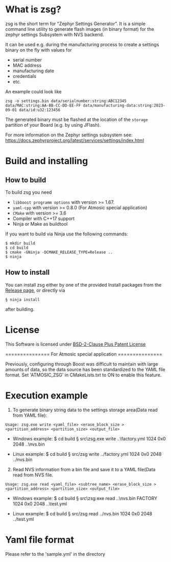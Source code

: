 <!--
SPDX-FileCopyrightText: 2023 Albert Krenz <albert.krenz@mailbox.org>
SPDX-License-Identifier: CC0-1.0
-->

# What is zsg?
zsg is the short term for "Zephyr Settings Generator". It is a simple command line utility to generate flash images (in binary format) for the zephyr settings Subsystem with NVS backend.

It can be used e.g. during the manufacturing process to create a settings binary on the fly with values for

- serial number
- MAC address
- manufacturing date
- credentials
- etc.

An example could look like

    zsg -o settings.bin data/serialnumber:string:ABC12345 data/MAC:string:AA-BB-CC-DD-EE-FF data/manufacturing-data:string:2023-09-01 data/id:u32:123456

The generated binary must be flashed at the location of the `storage` partition of your Board (e.g. by using JFlash).

For more information on the Zephyr settings subsystem see: https://docs.zephyrproject.org/latest/services/settings/index.html

# Build and installing
## How to build
To build zsg you need
- `libboost programm options` with version >= 1.67.
- `yaml-cpp` with version >= 0.8.0 (For Atmosic special application)
- `CMake` with version >= 3.6
- Compiler with C++17 support
- Ninja or Make as buildtool

If you want to build via Ninja use the following commands:

    $ mkdir build
    $ cd build
    $ cmake -GNinja -DCMAKE_RELEASE_TYPE=Release ..
    $ ninja

## How to install
You can install zsg either by one of the provided Install packages from the [Release page](https://gitlab.com/oha4/zephyr-settings-generator/-/releases), or directly via

    § ninja install

after building.

# License
This Software is licensed under [BSD-2-Clause Plus Patent License](https://spdx.org/licenses/BSD-2-Clause-Patent)

=============== For Atmosic special application ===============

Previously, configuring through Boost was difficult to maintain with large amounts of data, so the data source has been standardized to the YAML file format.
Set 'ATMOSIC_ZSG' in CMakeLists.txt to ON to enable this feature.

# Execution example
1. To generate binary string data to the settings storage area(Data read from YAML file):
```
Usage: zsg.exe write <yaml_file> <erase_block_size > <partition_address> <partition_size> <output_file>
```

- Windows example:
$ cd build
§ src\\zsg.exe write ..\\factory.yml 1024 0x0 2048 ..\\nvs.bin

- Linux example:
$ cd build
§ src/zsg write ../factory.yml 1024 0x0 2048 ../nvs.bin

2. Read NVS information from a bin file and save it to a YAML file(Data read from NVS file.
```
Usage: zsg.exe read <yaml_file> <subtree_name> <erase_block_size > <partition_address> <partition_size> <output_file>
```
- Windows example:
$ cd build
§ src\\zsg.exe read ..\\nvs.bin FACTORY 1024 0x0 2048 ..\\test.yml

- Linux example:
$ cd build
§ src/zsg read ../nvs.bin 1024 0x0 2048 ../test.yml

# Yaml file format
Please refer to the 'sample.yml' in the directory